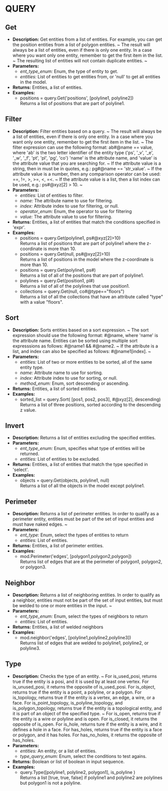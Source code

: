 # QUERY    

## Get  
* **Description:** Get entities from a list of entities.
For example, you can get the position entities from a list of polygon entities.
~
The result will always be a list of entities, even if there is only one entity.
In a case where you want only one entity, remember to get the first item in the list.
~
The resulting list of entities will not contain duplicate entities.
~  
* **Parameters:**  
  * *ent_type_enum:* Enum, the type of entity to get.  
  * *entities:* List of entities to get entities from, or 'null' to get all entities in the model.  
* **Returns:** Entities, a list of entities.  
* **Examples:**  
  * positions = query.Get('positions', [polyline1, polyline2])  
    Returns a list of positions that are part of polyline1.
  
  
## Filter  
* **Description:** Filter entities based on a query.
~
The result will always be a list of entities, even if there is only one entity.
In a case where you want only one entity, remember to get the first item in the list.
~
The filter expression can use the following format: ab#@name == value, where
'ab' is the two letter identifier of the entity type ('ps', '_v', '_e', '_w', '_f', 'pt', 'pl', 'pg', 'co')
'name' is the attribute name, and
'value' is the attribute value that you are searching for.
~
If the attribute value is a string, then in must be in quotes, e.g.: pg#@name == 'str_value'.
~
If the attribute value is a number, then any comparison operator can be used: ==, !=, >, >=, <, =<.
~
If the attribute value is a list, then a list index can be used, e.g.: ps#@xyz[2] > 10.
~  
* **Parameters:**  
  * *entities:* List of entities to filter.  
  * *name:* The attribute name to use for filtering.  
  * *index:* Attribute index to use for filtering, or null.  
  * *operator_enum:* Enum, the operator to use for filtering  
  * *value:* The attribute value to use for filtering.  
* **Returns:** Entities, a list of entities that match the conditions specified in 'expr'.  
* **Examples:**  
  * positions = query.Get(polyline1, ps#@xyz[2]>10)  
    Returns a list of positions that are part of polyline1 where the z-coordinate is more than 10.  
  * positions = query.Get(null, ps#@xyz[2]>10)  
    Returns a list of positions in the model where the z-coordinate is more than 10.  
  * positions = query.Get(polyline1, ps#)  
    Returns a list of all of the positions that are part of polyline1.  
  * polylines = query.Get(position1, pl#)  
    Returns a list of all of the polylines that use position1.  
  * collections = query.Get(null, co#@type=="floors")  
    Returns a list of all the collections that have an attribute called "type" with a value "floors".
  
  
## Sort  
* **Description:** Sorts entities based on a sort expression.
~
The sort expression should use the following format: #@name, where 'name' is the attribute name.
Entities can be sorted using multiple sort expresssions as follows: #@name1 && #@name2.
~
If the attribute is a list, and index can also be specified as follows: #@name1[index].
~  
* **Parameters:**  
  * *entities:* List of two or more entities to be sorted, all of the same entity type.  
  * *name:* Attribute name to use for sorting.  
  * *index:* Attribute index to use for sorting, or null.  
  * *method_enum:* Enum, sort descending or ascending.  
* **Returns:** Entities, a list of sorted entities.  
* **Examples:**  
  * sorted_list = query.Sort( [pos1, pos2, pos3], #@xyz[2], descending)  
    Returns a list of three positions, sorted according to the descending z value.
  
  
## Invert  
* **Description:** Returns a list of entities excluding the specified entities.  
* **Parameters:**  
  * *ent_type_enum:* Enum, specifies what type of entities will be returned.  
  * *entities:* List of entities to be excluded.  
* **Returns:** Entities, a list of entities that match the type specified in 'select'.  
* **Examples:**  
  * objects = query.Get(objects, polyline1, null)  
    Returns a list of all the objects in the model except polyline1.
  
  
## Perimeter  
* **Description:** Returns a list of perimeter entities. In order to qualify as a perimeter entity,
entities must be part of the set of input entities and must have naked edges.
~  
* **Parameters:**  
  * *ent_type:* Enum, select the types of entities to return  
  * *entities:* List of entities.  
* **Returns:** Entities, a list of perimeter entities.  
* **Examples:**  
  * mod.Perimeter('edges', [polygon1,polygon2,polygon])  
    Returns list of edges that are at the perimeter of polygon1, polygon2, or polygon3.
  
  
## Neighbor  
* **Description:** Returns a list of neighboring entities. In order to qualify as a neighbor,
entities must not be part of the set of input entities, but must be welded to one or more entities in the input.
~  
* **Parameters:**  
  * *ent_type_enum:* Enum, select the types of neighbors to return  
  * *entities:* List of entities.  
* **Returns:** Entities, a list of welded neighbors  
* **Examples:**  
  * mod.neighbor('edges', [polyline1,polyline2,polyline3])  
    Returns list of edges that are welded to polyline1, polyline2, or polyline3.
  
  
## Type  
* **Description:** Checks the type of an entity.
~
For is_used_posi, returns true if the entity is a posi, and it is used by at least one vertex.
For is_unused_posi, it returns the opposite of is_used_posi.
For is_object, returns true if the entity is a point, a polyline, or a polygon.
For is_topology, returns true if the entity is a vertex, an edge, a wire, or a face.
For is_point_topology, is_polyline_topology, and is_polygon_topology, returns true
if the entity is a topological entity, and it is part of an object of the specified type.
~
For is_open, returns true if the entity is a wire or polyline and is open. For is_closed, it returns the opposite of is_open.
For is_hole, returns ture if the entity is a wire, and it defines a hole in a face.
For has_holes, returns true if the entity is a face or polygon, and it has holes.
For has_no_holes, it returns the opposite of has_holes.  
* **Parameters:**  
  * *entities:* An entity, or a list of entities.  
  * *type_query_enum:* Enum, select the conditions to test agains.  
* **Returns:** Boolean or list of boolean in input sequence.  
* **Examples:**  
  * query.Type([polyline1, polyline2, polygon1], is_polyline )  
    Returns a list [true, true, false] if polyline1 and polyline2 are polylines but polygon1 is not a polyline.
  
  
